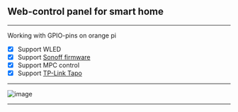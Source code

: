 ## Web-control panel for smart home 

-----------------

Working with GPIO-pins on orange pi
- [x] Support WLED
- [x] Support [Sonoff firmware]([https://img.shields.io/badge/Status-in%20process-FFD700?style=for-the-badge&logo=Buddy](https://github.com/vakarianplay/ESP-Projects/tree/main/sonoff))
- [x] Support MPC control
- [x] Support [TP-Link Tapo](https://github.com/almottier/TapoP100)

------------


![image](https://github.com/user-attachments/assets/75419775-212d-4351-8515-fa545e778f1a)



----------------



